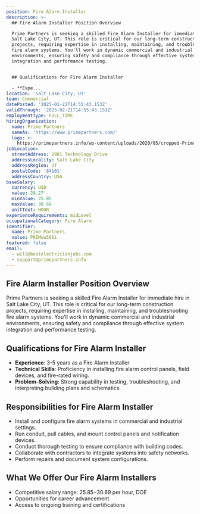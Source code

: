 ```yaml
---
position: Fire Alarm Installer
description: >-
  ## Fire Alarm Installer Position Overview

  Prime Partners is seeking a skilled Fire Alarm Installer for immediate hire in
  Salt Lake City, UT. This role is critical for our long-term construction
  projects, requiring expertise in installing, maintaining, and troubleshooting
  fire alarm systems. You'll work in dynamic commercial and industrial
  environments, ensuring safety and compliance through effective system
  integration and performance testing.


  ## Qualifications for Fire Alarm Installer

  - **Expe...
location: 'Salt Lake City, UT'
team: Commercial
datePosted: '2025-01-22T14:55:43.153Z'
validThrough: '2025-02-21T14:55:43.153Z'
employmentType: FULL_TIME
hiringOrganization:
  name: Prime Partners
  sameAs: 'https://www.primepartners.com/'
  logo: >-
    https://primepartners.info/wp-content/uploads/2020/05/cropped-Prime-Partners-Logo-NO-BG-1.png
jobLocation:
  streetAddress: 1981 Technology Drive
  addressLocality: Salt Lake City
  addressRegion: UT
  postalCode: '84101'
  addressCountry: USA
baseSalary:
  currency: USD
  value: 28.27
  minValue: 25.85
  maxValue: 30.69
  unitText: HOUR
experienceRequirements: midLevel
occupationalCategory: Fire Alarm
identifier:
  name: Prime Partners
  value: PRIMuw506i
featured: false
email:
  - will@bestelectricianjobs.com
  - support@primepartners.info
---
```




## Fire Alarm Installer Position Overview
Prime Partners is seeking a skilled Fire Alarm Installer for immediate hire in Salt Lake City, UT. This role is critical for our long-term construction projects, requiring expertise in installing, maintaining, and troubleshooting fire alarm systems. You'll work in dynamic commercial and industrial environments, ensuring safety and compliance through effective system integration and performance testing.

## Qualifications for Fire Alarm Installer
- **Experience**: 3-5 years as a Fire Alarm Installer
- **Technical Skills**: Proficiency in installing fire alarm control panels, field devices, and fire-rated wiring.
- **Problem-Solving**: Strong capability in testing, troubleshooting, and interpreting building plans and schematics.

## Responsibilities for Fire Alarm Installer
- Install and configure fire alarm systems in commercial and industrial settings.
- Run conduit, pull cables, and mount control panels and notification devices.
- Conduct thorough testing to ensure compliance with building codes.
- Collaborate with contractors to integrate systems into safety networks.
- Perform repairs and document system configurations.

## What We Offer Our Fire Alarm Installers
- Competitive salary range: $25.85-$30.69 per hour, DOE
- Opportunities for career advancement
- Access to ongoing training and certifications